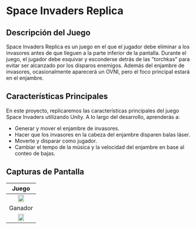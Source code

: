 # Space Invaders Replica

## Descripción del Juego

Space Invaders Replica es un juego en el que el jugador debe eliminar a los invasores antes de que lleguen a la parte inferior de la pantalla. Durante el juego, el jugador debe esquivar y esconderse detrás de las "torchkas" para evitar ser alcanzado por los disparos enemigos. Además del enjambre de invasores, ocasionalmente aparecerá un OVNI, pero el foco principal estará en el enjambre.

## Características Principales

En este proyecto, replicaremos las características principales del juego Space Invaders utilizando Unity. A lo largo del desarrollo, aprenderás a:

- Generar y mover el enjambre de invasores.
- Hacer que los invasores en la cabeza del enjambre disparen balas láser.
- Moverte y disparar como jugador.
- Cambiar el tempo de la música y la velocidad del enjambre en base al conteo de bajas.


## Capturas de Pantalla

|                               Juego                               |
|:-----------------------------------------------------------------------:|
|  <img src="" style="height: 50%; width:50%;"/>  |
|                               Ganador                               |                            Perdedor                                  |
|  <img src="" style="height: 50%; width:50%;"/>  |  <img src="" style="height: 50%; width:50%;"/>  |
